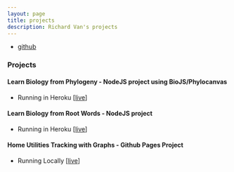 ```yaml
---
layout: page
title: projects
description: Richard Van's projects
---
```


<div class="navbar">
    <div class="navbar-inner">
        <ul class="nav">
            <li><a href="https://github.com/richardvan">github</a></li>
        </ul>
    </div>
</div>

### Projects 


#### Learn Biology from Phylogeny - NodeJS project using BioJS/Phylocanvas
- Running in Heroku
  \[[live](http://www.richardvan.com/richardvan.project.learnBiologyFromRoot/)\]
	
#### Learn Biology from Root Words - NodeJS project
- Running in Heroku
  \[[live](https://richardvan-learn-biology-roots.herokuapp.com/)\]

#### Home Utilities Tracking with Graphs - Github Pages Project
- Running Locally
  \[[live](http://www.richardvan.com/richardvan.project.mosaicHarbor/)\]
  
<!--  it isn't hosted on this website, the www.richardvan.com url resolves from github.richardvan.io, the rest is the gh-pages location -->



<!--

### Past Projects 
TODO_findAndUpload


### College Projects (2006-2010)
TODO_scanUploadFiles here

- CS 31
- CS 32
- CS 174A and CS174C projects
- etc.
-->

